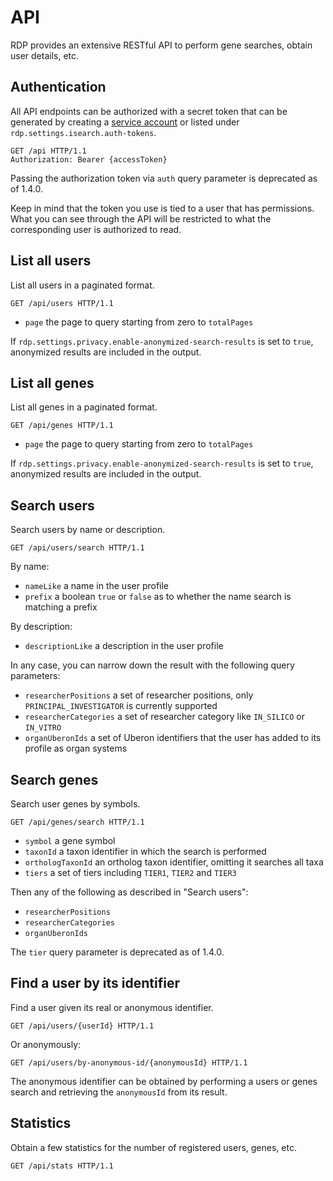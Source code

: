 # API

RDP provides an extensive RESTful API to perform gene searches, obtain user details, etc.

## Authentication

All API endpoints can be authorized with a secret token that can be generated by creating
a [service account](service-accounts.md) or listed under `rdp.settings.isearch.auth-tokens`.

```http
GET /api HTTP/1.1
Authorization: Bearer {accessToken}
```

Passing the authorization token via `auth` query parameter is deprecated as of 1.4.0.

Keep in mind that the token you use is tied to a user that has permissions.
What you can see through the API will be restricted to what the corresponding
user is authorized to read.

## List all users

List all users in a paginated format.

```http
GET /api/users HTTP/1.1
```

- `page` the page to query starting from zero to `totalPages`

If `rdp.settings.privacy.enable-anonymized-search-results` is set to `true`, anonymized results are included in the
output.

## List all genes

List all genes in a paginated format.

```http
GET /api/genes HTTP/1.1
```

- `page` the page to query starting from zero to `totalPages`

If `rdp.settings.privacy.enable-anonymized-search-results` is set to `true`, anonymized results are included in the
output.

## Search users

Search users by name or description.

```http
GET /api/users/search HTTP/1.1
```

By name:

- `nameLike` a name in the user profile
- `prefix` a boolean `true` or `false` as to whether the name search is matching a prefix

By description:

- `descriptionLike` a description in the user profile

In any case, you can narrow down the result with the following query parameters:

- `researcherPositions` a set of researcher positions, only
  `PRINCIPAL_INVESTIGATOR` is currently supported
- `researcherCategories` a set of researcher category like `IN_SILICO` or `IN_VITRO`
- `organUberonIds` a set of Uberon identifiers that the user has added to its profile as organ systems

## Search genes

Search user genes by symbols.

```http
GET /api/genes/search HTTP/1.1
```

- `symbol` a gene symbol
- `taxonId` a taxon identifier in which the search is performed
- `orthologTaxonId` an ortholog taxon identifier, omitting it searches all taxa
- `tiers` a set of tiers including `TIER1`, `TIER2` and `TIER3`

Then any of the following as described in "Search users":

- `researcherPositions`
- `researcherCategories`
- `organUberonIds`

The `tier` query parameter is deprecated as of 1.4.0.

## Find a user by its identifier

Find a user given its real or anonymous identifier.

```http
GET /api/users/{userId} HTTP/1.1
```

Or anonymously:

```http
GET /api/users/by-anonymous-id/{anonymousId} HTTP/1.1
```

The anonymous identifier can be obtained by performing a users or genes search and retrieving the `anonymousId` from its
result.

## Statistics

Obtain a few statistics for the number of registered users, genes, etc.

```http
GET /api/stats HTTP/1.1
```

